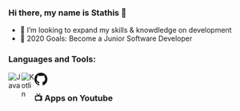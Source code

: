 ### Hi there, my name is Stathis 👋

- 👯 I’m looking to expand my skills & knowdledge on development
- 🥅 2020 Goals: Become a Junior Software Developer

### Languages and Tools:

<img align="left" alt="Java" width="26px" src="https://kotlinlang.org/assets/images/open-graph/kotlin_250x250.png" />
<img align="left" alt="Kotlin" width="26px" src="https://kotlinlang.org/assets/images/open-graph/kotlin_250x250.png" />
<img align="left" alt="GitHub" width="26px" src="https://raw.githubusercontent.com/github/explore/78df643247d429f6cc873026c0622819ad797942/topics/github/github.png" />
<br />

### 📺 Apps on Youtube
